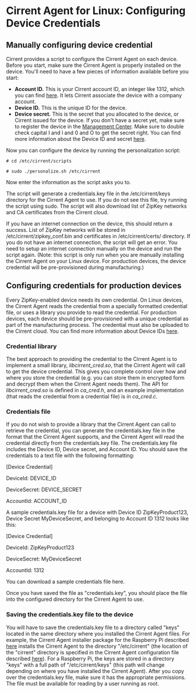 ﻿# Cirrent Agent for Linux: Configuring Device Credentials

## Manually configuring device credential

Cirrent provides a script to configure the Cirrent Agent on each device. Before you start, make sure the Cirrent Agent is properly installed on the device. You'll need to have a few pieces of information available before you start:

-   **Account ID.** This is your Cirrent account ID, an integer like 1312, which you can find [here](https://go.cirrent.com/account). It lets Cirrent associate the device with a company account.
-   **Device ID.** This is the unique ID for the device.
-   **Device secret.** This is the secret that you allocated to the device, or Cirrent issued for the device. If you don't have a secret yet, make sure to register the device in the [Management Center](https://go.cirrent.com/management/devices). Make sure to double check capital I and l and 0 and O to get the secret right. You can find more information about the Device ID and secret [here](device-provisioning-security-options).

Now you can configure the device by running the personalization script:
```
# cd /etc/cirrent/scripts
```
```
# sudo ./personalize.sh /etc/cirrent
```
Now enter the information as the script asks you to.

The script will generate a credentials.key file in the /etc/cirrent/keys directory for the Cirrent Agent to use. If you do not see this file, try running the script using sudo. The script will also download list of ZipKey networks and CA certificates from the Cirrent cloud.

If you have an internet connection on the device, this should return a success. List of ZipKey networks will be stored in /etc/cirrent/zipkey_conf.bin and certificates in /etc/cirrent/certs/ directory. If you do not have an internet connection, the script will get an error. You need to setup an internet connection manually on the device and run the script again. (Note: this script is only run when you are manually installing the Cirrent Agent on your Linux device. For production devices, the device credential will be pre-provisioned during manufacturing.)

## Configuring credentials for production devices

Every ZipKey-enabled device needs its own credential. On Linux devices, the Cirrent Agent reads the credential from a specially formatted credential file, or uses a library you provide to read the credential. For production devices, each device should be pre-provisioned with a unique credential as part of the manufacturing process. The credential must also be uploaded to the Cirrent cloud. You can find more information about Device IDs [here](device-provisioning-security-options).

### **Credential library**

The best approach to providing the credential to the Cirrent Agent is to implement a small library, _libcirrent_cred.so_, that the Cirrent Agent will call to get the device credential. This gives you complete control over how and where you store the credential (e.g. you can store them in encrypted form and decrypt them when the Cirrent Agent needs them). The API for _libcirrent_cred.so_ is defined in _ca_cred.h_, and an example implementation (that reads the credential from a credential file) is in _ca_cred.c_.

### **Credentials file**

If you do not wish to provide a library that the Cirrent Agent can call to retrieve the credential, you can generate the credentials.key file in the format that the Cirrent Agent supports, and the Cirrent Agent will read the credential directly from the credentials.key file. The credentials.key file includes the Device ID, Device secret, and Account ID. You should save the credentials to a text file with the following formatting:

[Device Credential]

DeviceId: DEVICE_ID

DeviceSecret: DEVICE_SECRET

AccountId: ACCOUNT_ID

A sample credentials.key file for a device with Device ID ZipKeyProduct123, Device Secret MyDeviceSecret, and belonging to Account ID 1312 looks like this:

[Device Credential]

DeviceId: ZipKeyProduct123

DeviceSecret: MyDeviceSecret

AccountId: 1312

You can download a sample credentials file here.

Once you have saved the file as "credentials.key", you should place the file into the configured directory for the Cirrent Agent to use.

### **Saving the credentials.key file to the device**

 You will have to save the credentials.key file to a directory called "keys" located in the same directory where you installed the Cirrent Agent files. For example, the Cirrent Agent installer package for the Raspberry Pi described [here](https://support.cirrent.com/hc/en-us/articles/218168443-Installing-the-Wireless-Connection-Manager-on-Linux) installs the Cirrent Agent to the directory "/etc/cirrent" (the location of the "cirrent" directory is specified in the Cirrent Agent configuration file described [here](https://support.cirrent.com/hc/en-us/articles/217446426-Configuring-the-WCM-build-on-Linux)). For a Raspberry Pi, the keys are stored in a directory "keys" with a full path of "/etc/cirrent/keys" (this path will change depending on where you have installed the Cirrent Agent). After you copy over the credentials.key file, make sure it has the appropriate permissions. The file must be available for reading by a user running as root.
